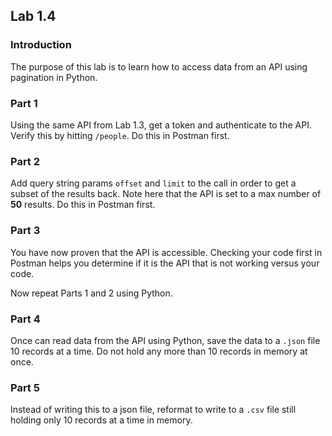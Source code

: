 ## Lab 1.4

### Introduction
The purpose of this lab is to learn how to access data from an API using pagination in Python. 

### Part 1
Using the same API from Lab 1.3, get a token and authenticate to the API. Verify this by hitting `/people`. Do this in Postman first. 

### Part 2
Add query string params `offset` and `limit` to the call in order to get a subset of the results back.  Note here that the API is set to a max number of **50** results. Do this in Postman first. 

### Part 3
You have now proven that the API is accessible. Checking your code first in Postman helps you determine if it is the API that is not working versus your code.

Now repeat Parts 1 and 2 using Python. 

### Part 4
Once can read data from the API using Python, save the data to a `.json` file 10 records at a time. Do not hold any more than 10 records in memory at once. 

### Part 5 
Instead of writing this to a json file, reformat to write to a `.csv` file still holding only 10 records at a time in memory. 
